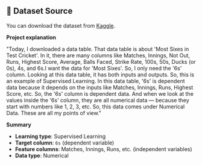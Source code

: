 ## 📂 Dataset Source

You can download the dataset from [Kaggle](https://www.kaggle.com/datasets/ambujnayanmishra/most-sixes-in-test-cricketby-player).

**Project explanation**

"Today, I downloaded a data table. That data table is about 'Most Sixes in Test Cricket'. In it, there are many columns like Matches, Innings, Not Out, Runs, Highest Score, Average, Balls Faced, Strike Rate, 100s, 50s, Ducks (or 0s), 4s, and 6s.I want the data for 'Most Sixes'. So, I only need the '6s' column. Looking at this data table, it has both inputs and outputs. So, this is an example of Supervised Learning. In this data table, '6s' is dependent data because it depends on the inputs like Matches, Innings, Runs, Highest Score, etc. So, the '6s' column is dependent data. And when we look at the values inside the '6s' column, they are all numerical data — because they start with numbers like 1, 2, 3, etc. So, this data comes under Numerical Data. These are all my points of view."

**Summary**

- **Learning type**: Supervised Learning  
- **Target column**: `6s` (dependent variable)  
- **Feature columns**: Matches, Innings, Runs, etc. (independent variables)  
- **Data type**: Numerical  
